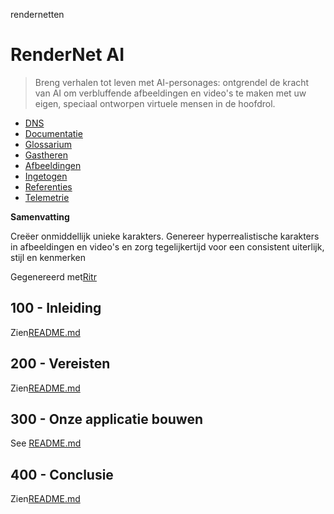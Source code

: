 rendernetten

# RenderNet AI

> Breng verhalen tot leven met AI-personages: ontgrendel de kracht van AI om verbluffende afbeeldingen en video's te maken met uw eigen, speciaal ontworpen virtuele mensen in de hoofdrol.

-   [DNS](./DNS.md)
-   [Documentatie](./DOCUMENTATION.md)
-   [Glossarium](./GLOSSARY.md)
-   [Gastheren](./HOSTS.md)
-   [Afbeeldingen](./IMAGES.md)
-   [Ingetogen](./PODMAN.md)
-   [Referenties](./REFERENCES.md)
-   [Telemetrie](./TELEMETRY.md)

**Samenvatting**

Creëer onmiddellijk unieke karakters. Genereer hyperrealistische karakters in afbeeldingen en video's en zorg tegelijkertijd voor een consistent uiterlijk, stijl en kenmerken

Gegenereerd met[Ritr](https://app.rytr.me)

## 100 - Inleiding

Zien[README.md](./100/README.md)

## 200 - Vereisten

Zien[README.md](./200/README.md)

## 300 - Onze applicatie bouwen

See [README.md](./300/README.md)

## 400 - Conclusie

Zien[README.md](./400/README.md)
